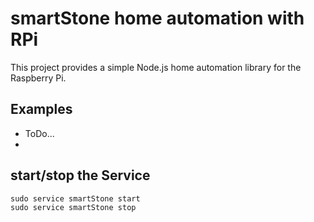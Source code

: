 
# smartStone home automation with RPi

This project provides a simple Node.js home automation library for the Raspberry Pi.

## Examples ##
- ToDo...
- 

start/stop the Service
----------------
```shell
sudo service smartStone start
sudo service smartStone stop
```

[//]: # (.net: csharp)

